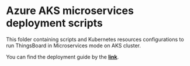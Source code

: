 # Azure AKS microservices deployment scripts

This folder containing scripts and Kubernetes resources configurations to run ThingsBoard in Microservices mode on AKS cluster.

You can find the deployment guide by the [**link**](https://thingsboard.io/docs/user-guide/install/pe/cluster/azure-microservices-setup/).
